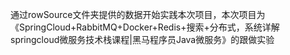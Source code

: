 通过rowSource文件夹提供的数据开始实践本次项目，本次项目为《SpringCloud+RabbitMQ+Docker+Redis+搜索+分布式，系统详解springcloud微服务技术栈课程|黑马程序员Java微服务》的跟做实验
